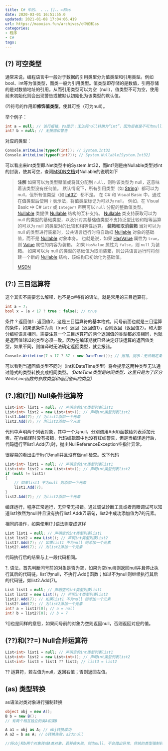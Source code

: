```yaml
---
title: C# 中的、 、.、[]、、=和as
date: 2020-03-01 16:51:55.0
updated: 2021-01-08 17:04:06.419
url: https://maoxian.fun/archives/c中的和as
categories: 
- 程序
- C#
tags: 
---
```


## (?) 可空类型

通常来说，编程语言中一般对于数据的引用类型分为值类型和引用类型。例如bool、int等为值类型，而类一般为引用类型。值类型即存储的是数值，引用存储的是对数值地址的引用。从而引用类型可以为空（null），值类型不可为空，使用前未初始化则会出现警告或被默认初始化为该类型的默认值。

(?)符号的作用即**修饰值类型**，使其可空（可为null）。

举个例子：

```c#
int a = null; // 该行报错，Vs提示：无法将null转换为“int”，因为后者是不可为null的值类型”
int? b = null; // 无报错和警告
```

对应的类型：

```c#
Console.WriteLine(typeof(int)); // System.Int32
Console.WriteLine(typeof(int?)); // System.Nullable[System.Int32]
```

可以看出来int类型即.Net类型中的System.Int32，而int?则是由Nullable类型对int的封装，使其可空，查阅[MSDN文档](https://docs.microsoft.com/zh-cn/dotnet/api/system.nullable?view=netframework-4.8)对Nullable的说明如下

> **注解**
> 如果可以为类型赋值或将其分配到 `null`，则称该类型为 null，这意味着该类型没有任何值。 默认情况下，所有引用类型（如 [String](https://docs.microsoft.com/zh-cn/dotnet/api/system.string?view=netframework-4.8)）都可以为 null，但所有值类型（如 [Int32](https://docs.microsoft.com/zh-cn/dotnet/api/system.int32?view=netframework-4.8)）都不是。
> 在 C# 和 Visual Basic 中，通过在值类型后使用 `?` 表示法，将值类型标记为可以为 null。 例如，在 Visual Basic 中 C# `int?` 或 `Integer?` 声明可以 `null` 分配的整数值类型。
> [Nullable](https://docs.microsoft.com/zh-cn/dotnet/api/system.nullable?view=netframework-4.8) 类提供 [Nullable](https://docs.microsoft.com/zh-cn/dotnet/api/system.nullable-1?view=netframework-4.8) 结构的互补支持。 [Nullable](https://docs.microsoft.com/zh-cn/dotnet/api/system.nullable?view=netframework-4.8) 类支持获取可以为 null 的类型的基础类型，以及针对其基础值类型不支持泛型比较和相等运算的可以为 null 的类型对的比较和相等性运算。
> **装箱和取消装箱**
> 当对可以为 null 的类型进行装箱时，公共语言运行时将自动框 [Nullable](https://docs.microsoft.com/zh-cn/dotnet/api/system.nullable-1?view=netframework-4.8) 对象的基础值，而不是 [Nullable](https://docs.microsoft.com/zh-cn/dotnet/api/system.nullable-1?view=netframework-4.8) 对象本身。 也就是说，如果 [HasValue](https://docs.microsoft.com/zh-cn/dotnet/api/system.nullable-1.hasvalue?view=netframework-4.8) 属性为 `true`，则 [Value](https://docs.microsoft.com/zh-cn/dotnet/api/system.nullable-1.value?view=netframework-4.8) 属性的内容为装箱。 如果 `HasValue` 属性为 `false`，则 `null` 为装箱。 如果可以为 null 的类型的基础值为取消装箱，则公共语言运行时将创建一个新的 [Nullable](https://docs.microsoft.com/zh-cn/dotnet/api/system.nullable-1?view=netframework-4.8) 结构，该结构已初始化为基础值。
>
> [MSDN](https://docs.microsoft.com/zh-cn/dotnet/api/system.nullable?view=netframework-4.8)

## (?:) 三目运算符

这个其实不需要怎么解释，也不是c#特有的语法，就是常用的三目运算符。

```c#
int a = 7;
bool x = (a < 17 ? true : false); // true
```

条件 ? 返回值1 : 返回值2，这是三目运算符的基本格式，问号前面也就是三目运算的条件，如果该条件为真（true）返回（返回值1），否则返回（返回值2）。和大部分编程语言相同，需要注意一个三目运算符的两个返回值的类型都必须相同，也就是返回值1和2的类型必须一致。因为在编译期就已经决定好该运算的返回值类型，如果不同，则编译时无法确定返回类型，就会报错。

```c#
Console.WriteLine(7 < 17 ? 37 : new DateTime()); // 报错，提示：无法确定条件表达式的类型，因为“int”和“System.DateTime”之间没有隐式转换
```

可以看到当返回值类型不同时（int和DateTime类型）将会提示这两种类型无法通过隐式的类型转换变成相同类型。*（DateTime类型是时间类型，这里只是为了区分WriteLine函数的参数类型和返回值间的类型）*

## (?.)和(?[]) Null条件运算符

```c#
List<int> list1 = null; // 声明空的int类型列表list1
List<int> list2 = new List<int>(); // 声明int类型列表list2
list1.Add(7); // 为list1添加一个元素 
list2.Add(7); // 为list2添加一个元素 
```

代码中声明两个列表对象，其中一个为null，分别调用Add()函数给列表添加元素，在Vs编译时没有报错，代码编辑器中也没有红线警告，但是当编译运行后，代码运行至list1.Add(7);时，抛出NullReferenceException空指针异常。

很容易的看出由于list1为null并且没有做null检查。改下代码

```c#
List<int> list1 = null; // 声明空的int类型列表list1
List<int> list2 = new List<int>(); // 声明int类型列表list2
if (null != list1)
{
	// 如果list1 不为null 则添加一个元素 
	list1.Add(7);
}
list2.Add(7); // 为list2添加一个元素 
```

编译运行，程序正常运行，无异常无报错。通过调试诊断工具或者肉眼调试可以知道list1依然为null并且没有执行list1.Add(7)语句，list2中成功添加值为7的元素。

相同的操作，如果使用(?.)语法则变成这样

```c#
List list1 = null; // 声明空的int类型列表list1
List list2 = new List(); // 声明int类型列表list2
list1?.Add(7); // 如果list1 不为null 则添加一个元素 
list2?.Add(7); // 为list2添加一个元素 
```

代码执行后的结果与上一段代码相同。

?. 语法，首先判断问号前的对象是否为空，如果为空(null)则返回null并且停止执行其后的代码链，list1为null，不执行.Add()函数；如过不为null则继续执行其后的代码链，如list2.Add(7)。

```c#
List list1 = null; // 声明空的int类型列表list1
List list2 = new List(); // 声明int类型列表list2
list1?.Add(7); // 如果list1 不为null 则添加一个元素 
list2?.Add(7); // 为list2添加一个元素 
int? a = list1?[0]; // a = null
int? b = list2?[0]; // b = 7
```

?[]也是同样的意思，如果问号前的对象为空则返回null，否则返回对应的值。

## (??)和(??=) Null合并运算符

```c#
List<int> list1 = null; // 声明空的int类型列表list1
List<int> list2 = new List<int>(); // 声明int类型列表list2
List<int> list3 = list1 ?? list2; // list3 = list2
```

?? 运算符，若左值为null，返回右值；否则返回左值。

## (as) 类型转换

as语法对类对象进行强制转换

```c#
object obj = new A();
B b = new B();
// 有两个相互独立的类A和类B

A a1 = obj as A; // obj转换成功 
A a2 = b as A; // b转换失败，a2为null

//将obj和b两个对象转成A类对象，若转换失败，则为null，不会抛出异常，传统的类型强制转换语法，在转换失败时会抛出异常而as语法不会 
```